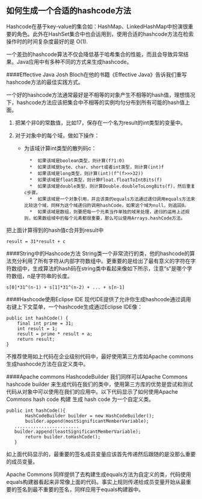 如何生成一个合适的hashcode方法
------------------------------
Hashcode在基于key-value的集合如：HashMap、LinkedHashMap中扮演很重要的角色。此外在HashSet集合中也会运用到，使用合适的hashcode方法在检索操作时的时间复杂度最好的是 O(1).  

一个差劲的hashcode算法不仅会降低基于哈希集合的性能，而且会导致异常结果。Java应用中有多种不同的方式来生成hashcode。  

####Effective Java
Josh Bloch在他的书籍《Effective Java》告诉我们重写hashcode方法的最佳实践方式。  

一个好的hashcode方法通常最好是不相等的对象产生不相等的hash值，理想情况下，hashcode方法应该把集合中不相等的实例均匀分布到所有可能的hash值上面。  

1. 把某个非0的常数值，比如17，保存在一个名为result的int类型的变量中。
2. 对于对象中的每个域，做如下操作：  

    * 为该域计算int类型的散列码c：  
            
            *  如果该域是boolean类型，则计算(f?1:0)
            *  如果该域是byte、char、short或者int类型，则计算(int)f
            *  如果该域是long类型，则计算(int)(f^(f>>>32))
            *  如果该域是float类型，则计算Float.floatToIntBits(f)
            *  如果该域是double类型，则计算Double.doubleToLongBits(f)，然后重复c步骤。
            *  如果该域是一个对象引用，并且该类的equals方法通过递归调用equals方法来比较这个域，同样为这个域递归的调用hashCode，如果这个域为null，则返回0。
            *  如果该域是数组，则要把每一个元素当作单独的域来处理，递归的运用上述规则，如果数组域中的每个元素都很重要，那么可以使用Arrays.hashCode方法。

把上面计算得到的hash值c合并到result中  

    result = 31*result + c 

####String中的Hashcode方法
String类一个非常流行的类，他的hashcode的算法充分利用了所有字符从内部字符数组中。更重要的是给出了最有意义的字符在字符数组中，生成算法的hash码在string类中看起来像如下所示，注意“s“是哪个字符数组，n是字符串的长度。  

    s[0]*31^(n-1) + s[1]*31^(n-2) + ... + s[n-1]

####Hashcode使用Eclipse IDE
现代IDE提供了允许你生成hashcode通过调用右键上下文菜单，一个hashcode生成通过Eclipse IDE像：  

    public int hashCode() {
        final int prime = 31;
        int result = 1;
        result = prime * result + a;
        return result;
    }


不推荐使用如上代码在企业级别代码中，最好使用第三方库如Apache commons 生成hashocde方法在自定义类中。  

####Apache commons HashcodeBuilder
我们同样可以Apache Commons hashcode builder 来生成代码在我们的类中，使用第三方库的优势是尝试和测试代码从对象中可以使用在我们的应用中。以下代码显示了如何使用Apache Commons hash code 构建 生成 hash code 为一个自定义类。  

    public int hashCode(){
           HashCodeBuilder builder = new HashCodeBuilder();
           builder.append(mostSignificantMemberVariable);
       ........................
       builder.append(leastSignificantMemberVariable);
           return builder.toHashCode();
       }

如上面代码显示的，最重要的签名成员变量应该首先传递然后跟随的是没那么重要的成员变量。  

Apache Commons 同样提供了去构建生成equals方法为自定义的类，代码使用equals构建器看起来非常像上面的代码。事实上规则传递给成员变量开始从最重要的签名到最不重要的签名，同样应用于equals构建器中。  

